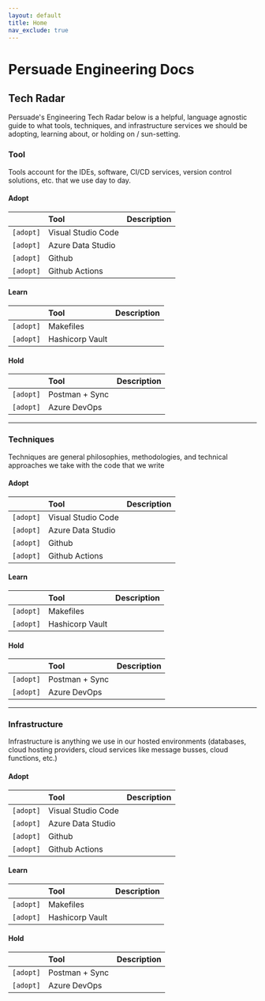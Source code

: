 ```yaml
---
layout: default
title: Home
nav_exclude: true
---
```


# Persuade Engineering Docs

## Tech Radar

Persuade's Engineering Tech Radar below is a helpful, language agnostic guide to what tools, techniques, and infrastructure services we should be adopting, learning about, or holding on / sun-setting. 


### Tool
Tools account for the IDEs, software, CI/CD services, version control solutions, etc. that we use day to day.
#### Adopt

|           | Tool              | Description |
|:----------|:------------------|:------------|
| `[adopt]` | Visual Studio Code |   |
| `[adopt]` | Azure Data Studio  |   |
| `[adopt]` | Github             |   |
| `[adopt]` | Github Actions     |   |

#### Learn
|           | Tool              | Description |
|:----------|:------------------|:------------|
| `[adopt]` | Makefiles         |   |
| `[adopt]` | Hashicorp Vault   |   |

#### Hold
|           | Tool              | Description |
|:----------|:------------------|:------------|
| `[adopt]` | Postman + Sync    |   |
| `[adopt]` | Azure DevOps      |   |

---------
### Techniques
Techniques are general philosophies, methodologies, and technical approaches we take with the code that we write
#### Adopt

|           | Tool              | Description |
|:----------|:------------------|:------------|
| `[adopt]` | Visual Studio Code |   |
| `[adopt]` | Azure Data Studio  |   |
| `[adopt]` | Github             |   |
| `[adopt]` | Github Actions     |   |

#### Learn
|           | Tool              | Description |
|:----------|:------------------|:------------|
| `[adopt]` | Makefiles         |   |
| `[adopt]` | Hashicorp Vault   |   |

#### Hold
|           | Tool              | Description |
|:----------|:------------------|:------------|
| `[adopt]` | Postman + Sync    |   |
| `[adopt]` | Azure DevOps      |   |

---------
### Infrastructure
Infrastructure is anything we use in our hosted environments (databases, cloud hosting providers, cloud services like message busses, cloud functions, etc.)
#### Adopt

|           | Tool              | Description |
|:----------|:------------------|:------------|
| `[adopt]` | Visual Studio Code |   |
| `[adopt]` | Azure Data Studio  |   |
| `[adopt]` | Github             |   |
| `[adopt]` | Github Actions     |   |

#### Learn
|           | Tool              | Description |
|:----------|:------------------|:------------|
| `[adopt]` | Makefiles         |   |
| `[adopt]` | Hashicorp Vault   |   |

#### Hold
|           | Tool              | Description |
|:----------|:------------------|:------------|
| `[adopt]` | Postman + Sync    |   |
| `[adopt]` | Azure DevOps      |   |